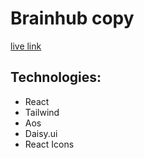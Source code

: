 # Brainhub copy

[live link](https://merry-torrone-b2e0c4.netlify.app/)

## Technologies:
* React
* Tailwind
* Aos
* Daisy.ui
* React Icons
